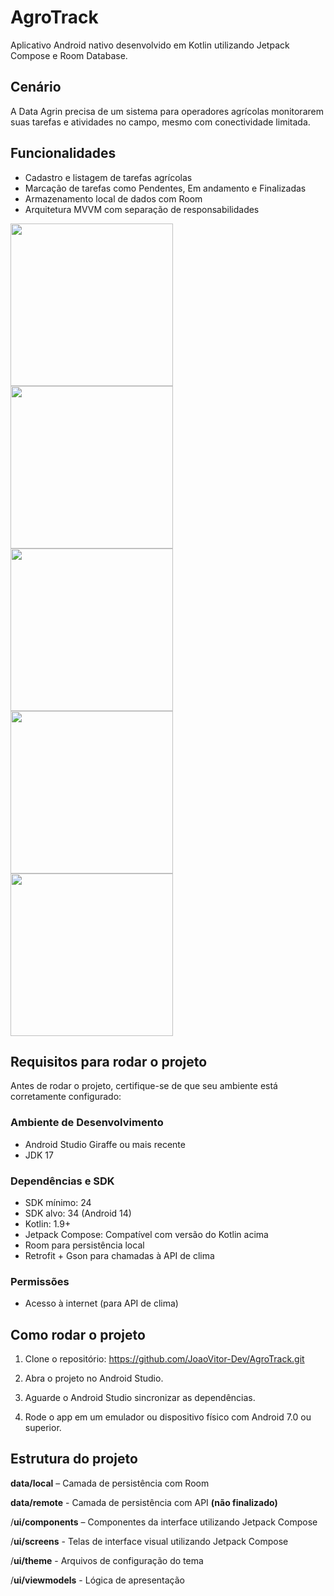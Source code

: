 # AgroTrack

Aplicativo Android nativo desenvolvido em Kotlin utilizando Jetpack Compose e Room Database.

## Cenário

A Data Agrin precisa de um sistema para operadores agrícolas monitorarem suas tarefas e
atividades no campo, mesmo com conectividade limitada.

## Funcionalidades

- Cadastro e listagem de tarefas agrícolas
- Marcação de tarefas como Pendentes, Em andamento e Finalizadas
- Armazenamento local de dados com Room
- Arquitetura MVVM com separação de responsabilidades

<img src="https://github.com/JoaoVitor-Dev/AgroTrack/blob/master/screenshots/Home.png" width=260/><img src="https://github.com/JoaoVitor-Dev/AgroTrack/blob/master/screenshots/Home-menu.png" width=260/><img src="https://github.com/JoaoVitor-Dev/AgroTrack/blob/master/screenshots/New-task.png" width=260/><img src="https://github.com/JoaoVitor-Dev/AgroTrack/blob/master/screenshots/New-register.png" width=260/><img src="https://github.com/JoaoVitor-Dev/AgroTrack/blob/master/screenshots/Historic.png" width=260/>

## Requisitos para rodar o projeto

Antes de rodar o projeto, certifique-se de que seu ambiente está corretamente configurado:

### Ambiente de Desenvolvimento

- Android Studio Giraffe ou mais recente
- JDK 17

### Dependências e SDK

- SDK mínimo: 24 
- SDK alvo: 34 (Android 14)
- Kotlin: 1.9+
- Jetpack Compose: Compatível com versão do Kotlin acima
- Room para persistência local
- Retrofit + Gson para chamadas à API de clima

### Permissões

- Acesso à internet (para API de clima)

## Como rodar o projeto

1. Clone o repositório: https://github.com/JoaoVitor-Dev/AgroTrack.git

2. Abra o projeto no Android Studio.

3. Aguarde o Android Studio sincronizar as dependências.

4. Rode o app em um emulador ou dispositivo físico com Android 7.0 ou superior.

## Estrutura do projeto

**data/local** – Camada de persistência com Room

**data/remote** - Camada de persistência com API **(não finalizado)**

/**ui/components** – Componentes da interface utilizando Jetpack Compose

/**ui/screens** - Telas de interface visual utilizando Jetpack Compose

/**ui/theme** - Arquivos de configuração do tema

/**ui/viewmodels** - Lógica de apresentação

